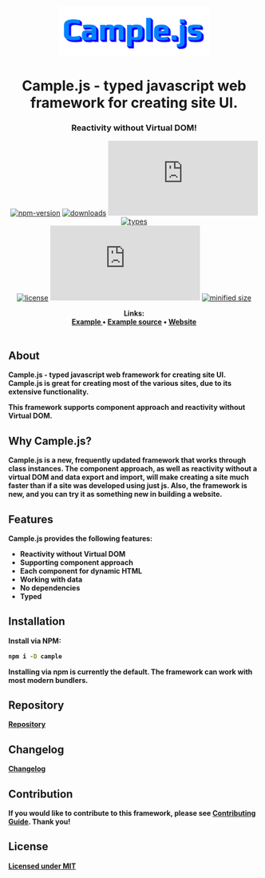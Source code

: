 <p align="center">
    <a href="https://www.npmjs.com/package/cample">
        <img src="https://github.com/Camplejs/media/blob/main/logo.png" alt="cample" >
    </a>
</p>
<h1 align="center">Cample.js - typed javascript web framework for creating site UI.</h1>
<h3 align="center">Reactivity without Virtual DOM!</h3>
<div align="center">

[![npm-version](https://img.shields.io/npm/v/cample?logo=npm&color=blue&style=flat-square)](https://www.npmjs.com/package/cample)
[![downloads](https://img.shields.io/npm/dt/cample?color=blue&style=flat-square)](https://www.npmjs.com/package/cample)
[![stars](https://img.shields.io/github/stars/Camplejs/Cample.js?logo=github&style=flat-square)](https://github.com/Camplejs/Cample.js)
[![types](https://img.shields.io/npm/types/cample?logo=typescript&style=flat-square)](https://github.com/Camplejs/Cample.js)<br>
[![license](https://img.shields.io/npm/l/cample?color=blue&style=flat-square)](https://github.com/Camplejs/Cample.js/blob/main/LICENSE)
[![repo-size](https://img.shields.io/github/repo-size/Camplejs/Cample.js?logo=github&style=flat-square)](https://github.com/Camplejs/Cample.js)
[![minified size](https://img.shields.io/bundlephobia/min/cample?logo=npm&style=flat-square)](https://www.npmjs.com/package/cample)

</div>

<div align="center"><b>Links:<br> <a href="https://camplejs.github.io/example.html"> Example </a> • <a href="https://github.com/Camplejs/example/blob/main/example.js">Example source</a> • <a href="https://camplejs.github.io">Website</a> </div>
<br>

## About

Cample.js - typed javascript web framework for creating site UI. Cample.js is great for creating most of the various sites, due to its extensive functionality. 
  
This framework supports component approach and reactivity without Virtual DOM. 
  
## Why Cample.js?
 
Cample.js is a new, frequently updated framework that works through class instances. The component approach, as well as reactivity without a virtual DOM and data export and import, will make creating a site much faster than if a site was developed using just js. Also, the framework is new, and you can try it as something new in building a website.

## Features

Cample.js provides the following features:

- **Reactivity without Virtual DOM**
- **Supporting component approach**
- **Each component for dynamic HTML**
- **Working with data**
- **No dependencies**
- **Typed**
  
## Installation

Install via NPM:
```bash
npm i -D cample 
```
Installing via npm is currently the default. The framework can work with most modern bundlers.


## Repository
  
[Repository](https://github.com/Camplejs/Cample.js)
  
## Changelog

[Changelog](https://github.com/Camplejs/Cample.js/releases)
  
## Contribution
  
If you would like to contribute to this framework, please see [Contributing Guide](https://github.com/Camplejs/Cample.js/blob/main/CONTRIBUTING.md). Thank you!

## License
[Licensed under MIT](https://github.com/Camplejs/Cample.js/blob/main/LICENSE)
